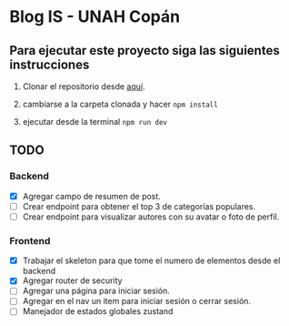 # Blog IS - UNAH Copán

## Para ejecutar este proyecto siga las siguientes instrucciones

1. Clonar el repositorio desde [aquí](https://link-url-here.org).

2. cambiarse a la carpeta clonada y hacer `npm install`

3. ejecutar desde la terminal `npm run dev`

## TODO

### Backend

- [x] Agregar campo de resumen de post.
- [ ] Crear endpoint para obtener el top 3 de categorías populares.
- [ ] Crear endpoint para visualizar autores con su avatar o foto de perfil. 

### Frontend

- [x] Trabajar el skeleton para que tome el numero de elementos desde el backend
- [x] Agregar router de security 
- [ ] Agregar una página para iniciar sesión.
- [ ] Agregar en el nav un item para iniciar sesión o cerrar sesión.
- [ ] Manejador de estados globales zustand